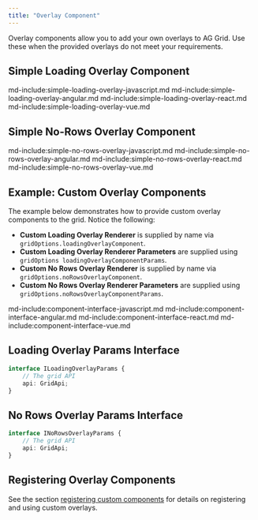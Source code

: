 ```yaml
---
title: "Overlay Component"
---
```


Overlay components allow you to add your own overlays to AG Grid. Use these when the provided overlays do not meet your requirements.

## Simple Loading Overlay Component

md-include:simple-loading-overlay-javascript.md
md-include:simple-loading-overlay-angular.md
md-include:simple-loading-overlay-react.md
md-include:simple-loading-overlay-vue.md
 
## Simple No-Rows Overlay Component
md-include:simple-no-rows-overlay-javascript.md
md-include:simple-no-rows-overlay-angular.md
md-include:simple-no-rows-overlay-react.md
md-include:simple-no-rows-overlay-vue.md

## Example: Custom Overlay Components

The example below demonstrates how to provide custom overlay components to the grid. Notice the following:

- **Custom Loading Overlay Renderer** is supplied by name via `gridOptions.loadingOverlayComponent`.
- **Custom Loading Overlay Renderer Parameters** are supplied using `gridOptions loadingOverlayComponentParams`.
- **Custom No Rows Overlay Renderer** is supplied by name via `gridOptions.noRowsOverlayComponent`.
- **Custom No Rows Overlay Renderer Parameters** are supplied using `gridOptions.noRowsOverlayComponentParams`.

<grid-example title='Custom Overlay Components' name='custom-overlay-components' type='generated' options='{ "extras": ["fontawesome"] }'></grid-example>
  
md-include:component-interface-javascript.md
md-include:component-interface-angular.md
md-include:component-interface-react.md
md-include:component-interface-vue.md
 
## Loading Overlay Params Interface

```ts
interface ILoadingOverlayParams {
    // The grid API
    api: GridApi;
}
```

## No Rows Overlay Params Interface

```ts
interface INoRowsOverlayParams {
    // The grid API
    api: GridApi;
}
```

## Registering Overlay Components

See the section [registering custom components](/components/#registering-custom-components) for details on registering and using custom overlays.

